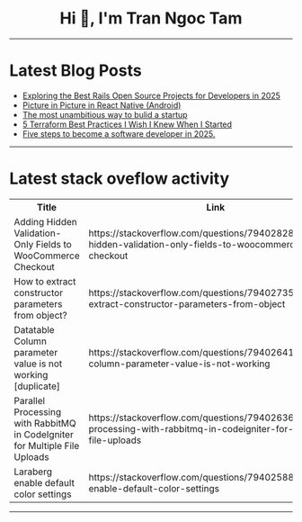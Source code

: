 <h1 align="center">Hi 👋, I'm Tran Ngoc Tam</h1>

---

# Latest Blog Posts 
<!-- BLOG-POST-LIST:START -->
- [Exploring the Best Rails Open Source Projects for Developers in 2025](https://dev.to/jetthoughts/exploring-the-best-rails-open-source-projects-for-developers-in-2025-5a0d)
- [Picture in Picture in React Native &lpar;Android&rpar;](https://dev.to/devpenzil/picture-in-picture-in-react-native-android-f6f)
- [The most unambitious way to bulid a startup](https://dev.to/ironbrands/the-most-unambitious-way-to-bulid-a-startup-2gj7)
- [5 Terraform Best Practices I Wish I Knew When I Started](https://dev.to/bobbyiliev/5-terraform-best-practices-i-wish-i-knew-when-i-started-2dc)
- [Five steps to become a software developer in 2025.](https://dev.to/leonard_simolo_87db766b43/five-steps-to-become-a-software-developer-in-2025-39a1)
<!-- BLOG-POST-LIST:END -->

---

# Latest stack oveflow activity
<table>
  <tr><th>Title</th><th>Link</th></tr>
  <!-- STACKOVERFLOW:START --><tr><td>Adding Hidden Validation-Only Fields to WooCommerce Checkout</td><td>https://stackoverflow.com/questions/79402828/adding-hidden-validation-only-fields-to-woocommerce-checkout</td></tr><tr><td>How to extract constructor parameters from object?</td><td>https://stackoverflow.com/questions/79402735/how-to-extract-constructor-parameters-from-object</td></tr><tr><td>Datatable Column parameter value is not working [duplicate]</td><td>https://stackoverflow.com/questions/79402641/datatable-column-parameter-value-is-not-working</td></tr><tr><td>Parallel Processing with RabbitMQ in CodeIgniter for Multiple File Uploads</td><td>https://stackoverflow.com/questions/79402636/parallel-processing-with-rabbitmq-in-codeigniter-for-multiple-file-uploads</td></tr><tr><td>Laraberg enable default color settings</td><td>https://stackoverflow.com/questions/79402588/laraberg-enable-default-color-settings</td></tr><!-- STACKOVERFLOW:END -->
</table>

---


